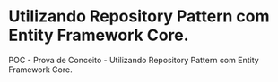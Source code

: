 # Utilizando Repository Pattern com Entity Framework Core.
POC - Prova de Conceito - Utilizando Repository Pattern com Entity Framework Core.
